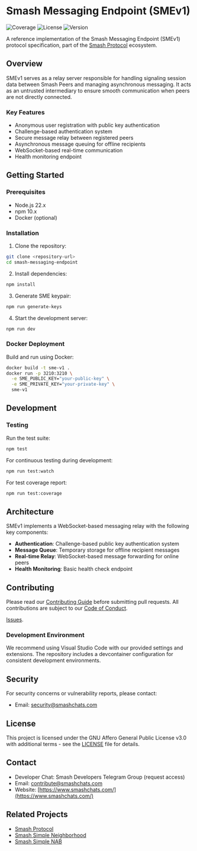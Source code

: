 # Smash Messaging Endpoint (SMEv1)

![Coverage](https://img.shields.io/endpoint?url=https://gist.githubusercontent.com/smashchatsdev/930a6f31a29e54db5e7d3b61ab5e17bc/raw/jest-coverage-comment__main.json)
![License](https://img.shields.io/badge/license-AGPL--3.0-blue)
![Version](https://img.shields.io/badge/version-0.0.1-alpha)

A reference implementation of the Smash Messaging Endpoint (SMEv1) protocol specification, part of the [Smash Protocol](https://www.smashchats.com/) ecosystem.

## Overview

SMEv1 serves as a relay server responsible for handling signaling session data between Smash Peers and managing asynchronous messaging. It acts as an untrusted intermediary to ensure smooth communication when peers are not directly connected.

### Key Features

- Anonymous user registration with public key authentication
- Challenge-based authentication system
- Secure message relay between registered peers
- Asynchronous message queuing for offline recipients
- WebSocket-based real-time communication
- Health monitoring endpoint

## Getting Started

### Prerequisites

- Node.js 22.x
- npm 10.x
- Docker (optional)

### Installation

1. Clone the repository:

```bash
git clone <repository-url>
cd smash-messaging-endpoint
```

2. Install dependencies:

```bash
npm install
```

3. Generate SME keypair:

```bash
npm run generate-keys
```

4. Start the development server:

```bash
npm run dev
```

### Docker Deployment

Build and run using Docker:

```bash
docker build -t sme-v1 .
docker run -p 3210:3210 \
  -e SME_PUBLIC_KEY="your-public-key" \
  -e SME_PRIVATE_KEY="your-private-key" \
  sme-v1
```

## Development

### Testing

Run the test suite:

```bash
npm test
```

For continuous testing during development:

```bash
npm run test:watch
```

For test coverage report:

```bash
npm run test:coverage
```

## Architecture

SMEv1 implements a WebSocket-based messaging relay with the following key components:

- **Authentication**: Challenge-based public key authentication system
- **Message Queue**: Temporary storage for offline recipient messages
- **Real-time Relay**: WebSocket-based message forwarding for online peers
- **Health Monitoring**: Basic health check endpoint

## Contributing

Please read our [Contributing Guide](./docs/CONTRIBUTING.md) before submitting pull requests. All contributions are subject to our [Code of Conduct](./docs/CODE_OF_CONDUCT.md).

[Issues](https://app.radicle.xyz/nodes/seed.radicle.garden/rad:z25KkhWqmihzgVX5oJEh39s7qjSWB/issues).

### Development Environment

We recommend using Visual Studio Code with our provided settings and extensions. The repository includes a devcontainer configuration for consistent development environments.

## Security

For security concerns or vulnerability reports, please contact:

- Email: [security@smashchats.com](mailto:security@smashchats.com)

## License

This project is licensed under the GNU Affero General Public License v3.0 with additional terms - see the [LICENSE](./LICENSE) file for details.

## Contact

- Developer Chat: Smash Developers Telegram Group (request access)
- Email: [contribute@smashchats.com](mailto:contribute@smashchats.com)
- Website: [https://www.smashchats.com/](https://www.smashchats.com/)

## Related Projects

- [Smash Protocol](https://github.com/smashchats/smash-node-lib)
- [Smash Simple Neighborhood](https://github.com/smashchats/smash-simple-neighborhood)
- [Smash Simple NAB](https://github.com/smashchats/smash-simple-nab)
